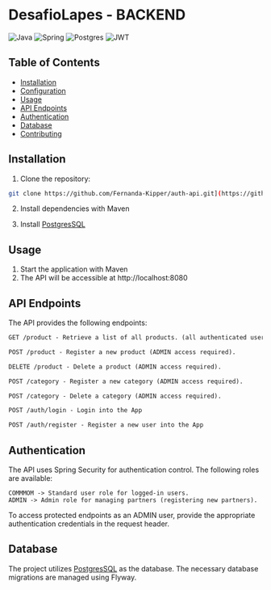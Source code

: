 # DesafioLapes - BACKEND
![Java](https://img.shields.io/badge/java-%23ED8B00.svg?style=for-the-badge&logo=openjdk&logoColor=white)
![Spring](https://img.shields.io/badge/spring-%236DB33F.svg?style=for-the-badge&logo=spring&logoColor=white)
![Postgres](https://img.shields.io/badge/postgres-%23316192.svg?style=for-the-badge&logo=postgresql&logoColor=white)
![JWT](https://img.shields.io/badge/JWT-black?style=for-the-badge&logo=JSON%20web%20tokens)


## Table of Contents

- [Installation](#installation)
- [Configuration](#configuration)
- [Usage](#usage)
- [API Endpoints](#api-endpoints)
- [Authentication](#authentication)
- [Database](#database)
- [Contributing](#contributing)

## Installation

1. Clone the repository:

```bash
git clone https://github.com/Fernanda-Kipper/auth-api.git](https://github.com/Fabreba/DesafioLapes.git
```

2. Install dependencies with Maven

3. Install [PostgresSQL](https://www.postgresql.org/)

## Usage

1. Start the application with Maven
2. The API will be accessible at http://localhost:8080


## API Endpoints
The API provides the following endpoints:

```markdown
GET /product - Retrieve a list of all products. (all authenticated users)

POST /product - Register a new product (ADMIN access required).

DELETE /product - Delete a product (ADMIN access required).

POST /category - Register a new category (ADMIN access required).

POST /category - Delete a category (ADMIN access required).

POST /auth/login - Login into the App

POST /auth/register - Register a new user into the App
```

## Authentication
The API uses Spring Security for authentication control. The following roles are available:

```
COMMMOM -> Standard user role for logged-in users.
ADMIN -> Admin role for managing partners (registering new partners).
```
To access protected endpoints as an ADMIN user, provide the appropriate authentication credentials in the request header.

## Database
The project utilizes [PostgresSQL](https://www.postgresql.org/) as the database. The necessary database migrations are managed using Flyway.
